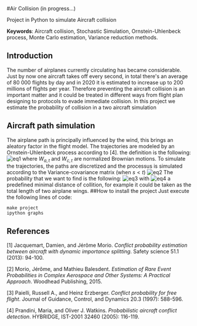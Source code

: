 #Air Collision (in progress...)

Project in Python to simulate Aircraft collision

**Keywords**: Aircraft collision, Stochastic Simulation, Ornstein-Uhlenbeck process, Monte Carlo estimation, Variance reduction methods.

## Introduction
The number of airplanes currently circulating has became considerable. Just by now one aircraft takes off every second, in total there's an average of 80 000 flights by day and in 2020 it is estimated to increase up to 200 millions of flights per year. Therefore preventing the aircraft collision is an important matter and it could be treated in different ways from flight plan designing to protocols to evade immediate collision. In this project we estimate the probability of collision in a two aircraft simulation

## Aircraft path simulation
The airplane path is principally influenced by the wind, this brings an aleatory factor in the flight model. The trajectories are modeled by an Ornstein-Uhlenbeck process according to [4]. the definition is the following: 
![eq1](http://mathurl.com/jjjn23u)
where $W_{a,t}$ and $W_{c,t}$ are normalized Brownian motions. To simulate the trajectories, the paths are discretized and the processus is simulated according to the Variance-covariance matrix (when $s <t$)
![eq2](http://mathurl.com/zszj8xo)
	The probability that we want to find is the following:
![eq3](http://mathurl.com/jorpmr3)
with ![eq4](http://mathurl.com/zwmhcpl) a predefined minimal distance of collition, for example it could be taken as the total length of two airplane wings.
##How to install the project
Just execute the following lines of code:

    make project
    ipython graphs

## References
[1] Jacquemart, Damien, and Jérôme Morio. *Conflict probability estimation between aircraft with dynamic importance splitting*. Safety science 51.1 (2013): 94-100.

[2] Morio, Jérôme, and Mathieu Balesdent. *Estimation of Rare Event Probabilities in Complex Aerospace and Other Systems: A Practical Approach*. Woodhead Publishing, 2015.

[3] Paielli, Russell A., and Heinz Erzberger. *Conflict probability for free flight*. Journal of Guidance, Control, and Dynamics 20.3 (1997): 588-596.

[4] Prandini, Maria, and Oliver J. Watkins. *Probabilistic aircraft conflict detection*. HYBRIDGE, IST-2001 32460 (2005): 116-119.